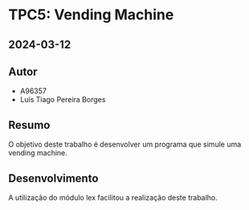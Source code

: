 # TPC5: Vending Machine
## 2024-03-12

## Autor
- A96357
- Luís Tiago Pereira Borges

## Resumo
O objetivo deste trabalho é desenvolver um programa que simule uma vending machine.
    

## Desenvolvimento
A utilização do módulo lex facilitou a realização deste trabalho.




